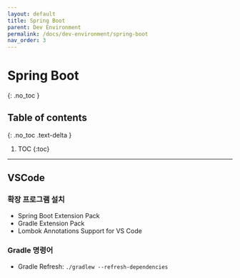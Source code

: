 ```yaml
---
layout: default
title: Spring Boot
parent: Dev Environment
permalink: /docs/dev-environment/spring-boot
nav_order: 3
---
```


# Spring Boot
{: .no_toc }

## Table of contents
{: .no_toc .text-delta }

1. TOC
{:toc}

---

## VSCode

### 확장 프로그램 설치
- Spring Boot Extension Pack
- Gradle Extension Pack
- Lombok Annotations Support for VS Code

### Gradle 명령어
- Gradle Refresh: `./gradlew --refresh-dependencies`
